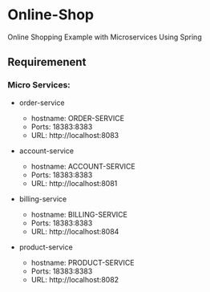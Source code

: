 # Online-Shop
Online Shopping Example with Microservices Using Spring

## Requiremenent

### Micro Services:

- order-service
  - hostname: ORDER-SERVICE
  - Ports: 18383:8383
  - URL: http://localhost:8083
  
- account-service
  - hostname: ACCOUNT-SERVICE
  - Ports: 18383:8383
  - URL: http://localhost:8081
  
- billing-service
  - hostname: BILLING-SERVICE
  - Ports: 18383:8383
  - URL: http://localhost:8084  
  
- product-service
  - hostname: PRODUCT-SERVICE
  - Ports: 18383:8383
  - URL: http://localhost:8082  
